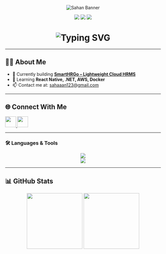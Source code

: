 <!-- Banner -->
<p align="center">
  <img src="https://capsule-render.vercel.app/api?type=Waving&height=220&text=Sahan%20Perera%20👋&fontSize=55&fontAlign=center&fontColor=FFF&colorGradient=radial" alt="Sahan Banner" />
</p>

<!-- Centered Badges -->
<p align="center">
  <img src="https://komarev.com/ghpvc/?username=sahaaan&label=Profile%20Views&color=1CD0ED&style=flat-square" />
  <img src="https://img.shields.io/badge/Focus-AI/ML-blueviolet?style=flat-square" />
  <img src="https://img.shields.io/badge/Location-Colombo-brightgreen?style=flat-square" />
</p>

<h1 align="center">
  <img src="https://readme-typing-svg.demolab.com?font=Fira+Code&size=36&pause=1000&color=1CD0ED&center=true&vCenter=true&width=600&lines=AI+%26+ML+Enthusiast;Software+Developer;Welcome+to+my+GitHub" alt="Typing SVG" />
</h1>

---

## 🙋‍♂️ About Me

- 🔭 Currently building <b><a href="https://github.com/Smart-HR-Go">SmartHRGo – Lightweight Cloud HRMS</a></b>
- 🌱 Learning <b>React Native, .NET, AWS, Docker</b>  
- 📫 Contact me at: <a href="mailto:sahaaan123@gmail.com">sahaaan123@gmail.com</a>

---

## 🌐 Connect With Me

<p>
  <a href="https://linkedin.com/in/sahanpererain" target="_blank">
    <img src="https://skillicons.dev/icons?i=linkedin" height="35" />
  </a>
  <a href="https://instagram.com/sahaa.an" target="_blank">
    <img src="https://skillicons.dev/icons?i=instagram" height="35" />
  </a>
</p>

---

### 🛠️ Languages & Tools
<p align="center">
  <img src="https://skillicons.dev/icons?i=python,java,cpp,cs,react,reactnative,nodejs,typescript,javascript,flutter,dotnet,spring" /><br/>
  <img src="https://skillicons.dev/icons?i=aws,firebase,mongodb,mysql,docker,git,linux,tailwind,bootstrap,arduino,matlab" />
</p>

---

## 📊 GitHub Stats

<p align="center">
  <img src="https://github-readme-stats.vercel.app/api?username=sahaaan&show_icons=true&theme=merko&hide_rank=false" height="180"/>
  <img src="https://github-readme-stats.vercel.app/api/top-langs/?username=sahaaan&layout=compact&theme=darcula" height="180"/>
</p>
